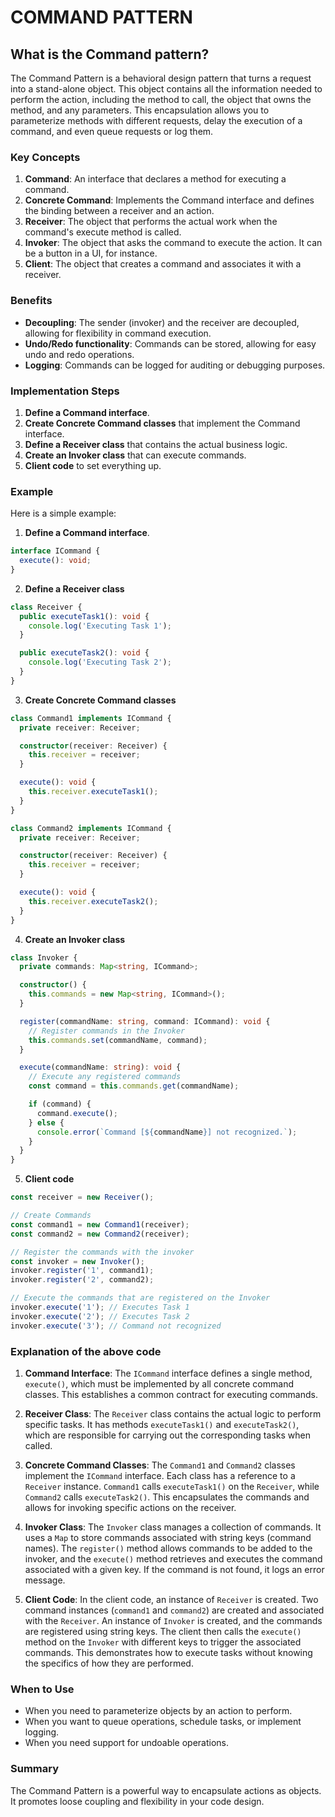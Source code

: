 # COMMAND PATTERN

## What is the Command pattern?

The Command Pattern is a behavioral design pattern that turns a request into a stand-alone object. This object contains all the information needed to perform the action, including the method to call, the object that owns the method, and any parameters. This encapsulation allows you to parameterize methods with different requests, delay the execution of a command, and even queue requests or log them.

### Key Concepts

1. **Command**: An interface that declares a method for executing a command.
2. **Concrete Command**: Implements the Command interface and defines the binding between a receiver and an action.
3. **Receiver**: The object that performs the actual work when the command's execute method is called.
4. **Invoker**: The object that asks the command to execute the action. It can be a button in a UI, for instance.
5. **Client**: The object that creates a command and associates it with a receiver.

### Benefits

- **Decoupling**: The sender (invoker) and the receiver are decoupled, allowing for flexibility in command execution.
- **Undo/Redo functionality**: Commands can be stored, allowing for easy undo and redo operations.
- **Logging**: Commands can be logged for auditing or debugging purposes.

### Implementation Steps

1. **Define a Command interface**.
2. **Create Concrete Command classes** that implement the Command interface.
3. **Define a Receiver class** that contains the actual business logic.
4. **Create an Invoker class** that can execute commands.
5. **Client code** to set everything up.

### Example

Here is a simple example:

1. **Define a Command interface**.

```typescript
interface ICommand {
  execute(): void;
}
```

2. **Define a Receiver class**

```typescript
class Receiver {
  public executeTask1(): void {
    console.log('Executing Task 1');
  }

  public executeTask2(): void {
    console.log('Executing Task 2');
  }
}
```

3. **Create Concrete Command classes**

```typescript
class Command1 implements ICommand {
  private receiver: Receiver;

  constructor(receiver: Receiver) {
    this.receiver = receiver;
  }

  execute(): void {
    this.receiver.executeTask1();
  }
}

class Command2 implements ICommand {
  private receiver: Receiver;

  constructor(receiver: Receiver) {
    this.receiver = receiver;
  }

  execute(): void {
    this.receiver.executeTask2();
  }
}
```

4. **Create an Invoker class**

```typescript
class Invoker {
  private commands: Map<string, ICommand>;

  constructor() {
    this.commands = new Map<string, ICommand>();
  }

  register(commandName: string, command: ICommand): void {
    // Register commands in the Invoker
    this.commands.set(commandName, command);
  }

  execute(commandName: string): void {
    // Execute any registered commands
    const command = this.commands.get(commandName);

    if (command) {
      command.execute();
    } else {
      console.error(`Command [${commandName}] not recognized.`);
    }
  }
}
```

5. **Client code**

```typescript
const receiver = new Receiver();

// Create Commands
const command1 = new Command1(receiver);
const command2 = new Command2(receiver);

// Register the commands with the invoker
const invoker = new Invoker();
invoker.register('1', command1);
invoker.register('2', command2);

// Execute the commands that are registered on the Invoker
invoker.execute('1'); // Executes Task 1
invoker.execute('2'); // Executes Task 2
invoker.execute('3'); // Command not recognized
```

### Explanation of the above code

1. **Command Interface**: The `ICommand` interface defines a single method, `execute()`, which must be implemented by all concrete command classes. This establishes a common contract for executing commands.

2. **Receiver Class**: The `Receiver` class contains the actual logic to perform specific tasks. It has methods `executeTask1()` and `executeTask2()`, which are responsible for carrying out the corresponding tasks when called.

3. **Concrete Command Classes**: The `Command1` and `Command2` classes implement the `ICommand` interface. Each class has a reference to a `Receiver` instance. `Command1` calls `executeTask1()` on the `Receiver`, while `Command2` calls `executeTask2()`. This encapsulates the commands and allows for invoking specific actions on the receiver.

4. **Invoker Class**: The `Invoker` class manages a collection of commands. It uses a `Map` to store commands associated with string keys (command names). The `register()` method allows commands to be added to the invoker, and the `execute()` method retrieves and executes the command associated with a given key. If the command is not found, it logs an error message.

5. **Client Code**: In the client code, an instance of `Receiver` is created. Two command instances (`command1` and `command2`) are created and associated with the `Receiver`. An instance of `Invoker` is created, and the commands are registered using string keys. The client then calls the `execute()` method on the `Invoker` with different keys to trigger the associated commands. This demonstrates how to execute tasks without knowing the specifics of how they are performed.

### When to Use

- When you need to parameterize objects by an action to perform.
- When you want to queue operations, schedule tasks, or implement logging.
- When you need support for undoable operations.

### Summary

The Command Pattern is a powerful way to encapsulate actions as objects. It promotes loose coupling and flexibility in your code design.
